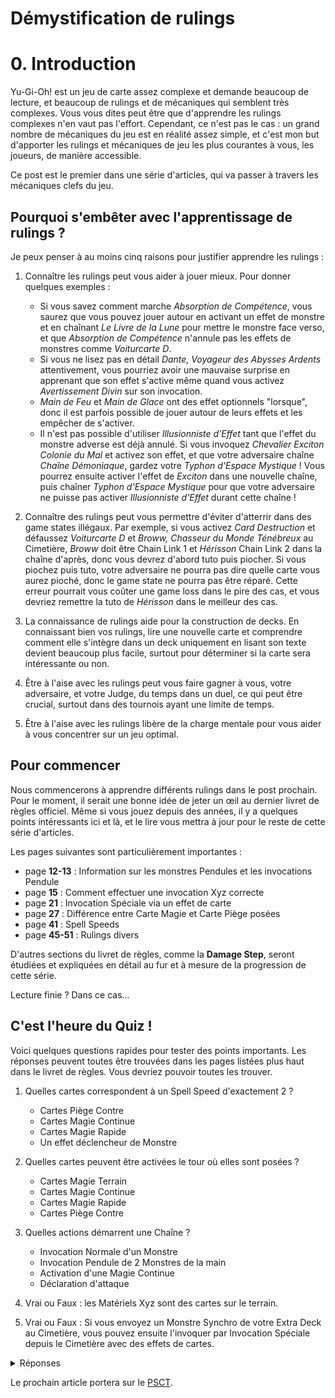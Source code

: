 # Démystification de rulings

# 0. Introduction
Yu-Gi-Oh! est un jeu de carte assez complexe et demande beaucoup de lecture, et beaucoup de rulings et de mécaniques qui semblent très complexes. Vous vous dites peut être que d'apprendre les rulings complexes n'en vaut pas l'effort. Cependant, ce n'est pas le cas : un grand nombre de mécaniques du jeu est en réalité assez simple, et c'est mon but d'apporter les rulings et mécaniques de jeu les plus courantes à vous, les joueurs, de manière accessible. 

Ce post est le premier dans une série d'articles, qui va passer à travers les mécaniques clefs du jeu.

## Pourquoi s'embêter avec l'apprentissage de rulings ?
Je peux penser à au moins cinq raisons pour justifier apprendre les rulings :
1. Connaître les rulings peut vous aider à jouer mieux. Pour donner quelques exemples :
   - Si vous savez comment marche *Absorption de Compétence*, vous saurez que vous pouvez jouer autour en activant un effet de monstre et en chaînant *Le Livre de la Lune* pour mettre le monstre face verso, et que *Absorption de Compétence* n'annule pas les effets de monstres comme *Voiturcarte D*.
   - Si vous ne lisez pas en détail *Dante, Voyageur des Abysses Ardents* attentivement, vous pourriez avoir une mauvaise surprise en apprenant que son effet s'active même quand vous activez *Avertissement Divin* sur son invocation.
   - *Main de Feu* et *Main de Glace* ont des effet optionnels "lorsque", donc il est parfois possible de jouer autour de leurs effets et les empêcher de s'activer.
   - Il n'est pas possible d'utiliser *Illusionniste d'Effet* tant que l'effet du monstre adverse est déjà annulé. Si vous invoquez *Chevalier Exciton Colonie du Mal* et activez son effet, et que votre adversaire chaîne *Chaîne Démoniaque*, gardez votre *Typhon d'Espace Mystique* ! Vous pourrez ensuite activer l'effet de *Exciton* dans une nouvelle chaîne, puis chaîner *Typhon d'Espace Mystique* pour que votre adversaire ne puisse pas activer *Illusionniste d'Effet* durant cette chaîne !

2. Connaître des rulings peut vous permettre d'éviter d'atterrir dans des game states illégaux. Par exemple, si vous activez *Card Destruction* et défaussez *Voiturcarte D* et *Broww, Chasseur du Monde Ténébreux* au Cimetière, *Broww* doit être Chain Link 1 et *Hérisson* Chain Link 2 dans la chaîne d'après, donc vous devrez d'abord tuto puis piocher. Si vous piochez puis tuto, votre adversaire ne pourra pas dire quelle carte vous aurez pioché, donc le game state ne pourra pas être réparé. Cette erreur pourrait vous coûter une game loss dans le pire des cas, et vous devriez remettre la tuto de *Hérisson* dans le meilleur des cas.

3. La connaissance de rulings aide pour la construction de decks. En connaissant bien vos rulings, lire une nouvelle carte et comprendre comment elle s'intègre dans un deck uniquement en lisant son texte devient beaucoup plus facile, surtout pour déterminer si la carte sera intéressante ou non.

4. Être à l'aise avec les rulings peut vous faire gagner à vous, votre adversaire, et votre Judge, du temps dans un duel, ce qui peut être crucial, surtout dans des tournois ayant une limite de temps.

5. Être à l'aise avec les rulings libère de la charge mentale pour vous aider à vous concentrer sur un jeu optimal.


## Pour commencer
Nous commencerons à apprendre différents rulings dans le post prochain. Pour le moment, il serait une bonne idée de jeter un œil au dernier livret de règles officiel. Même si vous jouez depuis des années, il y a quelques points intéressants ici et là, et le lire vous mettra à jour pour le reste de cette série d'articles. 

Les pages suivantes sont particulièrement importantes :
- page **12-13** : Information sur les monstres Pendules et les invocations Pendule
- page **15** : Comment effectuer une invocation Xyz correcte
- page **21** : Invocation Spéciale via un effet de carte
- page **27** : Différence entre Carte Magie et Carte Piège posées
- page **41** : Spell Speeds
- page **45-51** : Rulings divers

D'autres sections du livret de règles, comme la **Damage Step**, seront étudiées et expliquées en détail au fur et à mesure de la progression de cette série. 

Lecture finie ? Dans ce cas...

## C'est l'heure du Quiz !
Voici quelques questions rapides pour tester des points importants. Les réponses peuvent toutes être trouvées dans les pages listées plus haut dans le livret de règles. Vous devriez pouvoir toutes les trouver.

1. Quelles cartes correspondent à un Spell Speed d'exactement 2 ?
   - Cartes Piège Contre
   - Cartes Magie Continue
   - Cartes Magie Rapide
   - Un effet déclencheur de Monstre


2. Quelles cartes peuvent être activées le tour où elles sont posées ?
   - Cartes Magie Terrain
   - Cartes Magie Continue
   - Cartes Magie Rapide
   - Cartes Piège Contre


3. Quelles actions démarrent une Chaîne ?
   - Invocation Normale d'un Monstre
   - Invocation Pendule de 2 Monstres de la main
   - Activation d'une Magie Continue
   - Déclaration d'attaque


4. Vrai ou Faux : les Matériels Xyz sont des cartes sur le terrain.

5. Vrai ou Faux : Si vous envoyez un Monstre Synchro de votre Extra Deck au Cimetière, vous pouvez ensuite l'invoquer par Invocation Spéciale depuis le Cimetière avec des effets de cartes.

<details>
<summary>Réponses</summary>
    
 1. **Les Magies Rapides et les Pièges Continus.** 
      
      *Comme expliqué page 41, seuls ces deux types de cartes ont un Spell Speed 2.*
 2. **Les Magies Terrain et les Magies Continues.** 
      
      *Comme expliqué page 27, seules les Cartes Magies peuvent être activées le tour où elles ont été posées, sauf les Cartes Magies Rapides.*
 3. **Activer une Carte Magie Continue.** 
      
      *Les autres actions ne démarrent pas une chaîne, comme mentionné explicitement page 47.*
 4. **Faux.** 
      
      *Les Matériels Xyz sont également expliqués page 47.*
 5. **Faux.** 
      
      *Ce point est expliqué page 21.*
</details>

Le prochain article portera sur le [PSCT](1_PSCT.md).